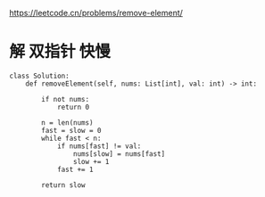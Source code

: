 https://leetcode.cn/problems/remove-element/
# 解 双指针 快慢
```python3
class Solution:
    def removeElement(self, nums: List[int], val: int) -> int:

        if not nums:
            return 0

        n = len(nums)
        fast = slow = 0
        while fast < n:
            if nums[fast] != val:
                nums[slow] = nums[fast]
                slow += 1
            fast += 1

        return slow
